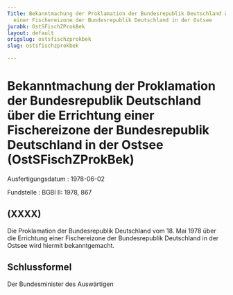 ```yaml
---
Title: Bekanntmachung der Proklamation der Bundesrepublik Deutschland über die Errichtung
  einer Fischereizone der Bundesrepublik Deutschland in der Ostsee
jurabk: OstSFischZProkBek
layout: default
origslug: ostsfischzprokbek
slug: ostsfischzprokbek

---
```


# Bekanntmachung der Proklamation der Bundesrepublik Deutschland über die Errichtung einer Fischereizone der Bundesrepublik Deutschland in der Ostsee (OstSFischZProkBek)

Ausfertigungsdatum
:   1978-06-02

Fundstelle
:   BGBl II: 1978, 867



## (XXXX)

Die Proklamation der Bundesrepublik Deutschland vom 18. Mai 1978 über
die Errichtung einer Fischereizone der Bundesrepublik Deutschland in
der Ostsee wird hiermit bekanntgemacht.


## Schlussformel

Der Bundesminister des Auswärtigen

